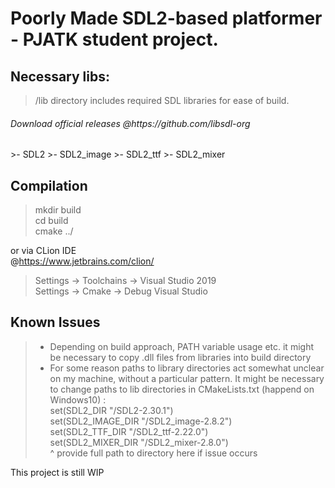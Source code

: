 <h1>Poorly Made SDL2-based platformer - PJATK student project.</h1>

Necessary libs:
---
>/lib directory includes required SDL libraries for ease of build.
<h6>Download official releases @https://github.com/libsdl-org</h6>
>- SDL2
>- SDL2_image
>- SDL2_ttf
>- SDL2_mixer

Compilation
---
>mkdir build <br>
>cd build <br>
>cmake ../

or via CLion IDE</br>
@https://www.jetbrains.com/clion/
>Settings -> Toolchains -> Visual Studio 2019
></br>Settings -> Cmake -> Debug Visual Studio

Known Issues
---
>- Depending on build approach, PATH variable  usage etc. it might be necessary to copy .dll files from libraries into build directory
>- For some reason paths to library directories act somewhat unclear on my machine, without a particular pattern. It might be necessary to change paths to lib directories in  CMakeLists.txt (happend on Windows10)
>:</br>set(SDL2_DIR "/SDL2-2.30.1")</br>
   set(SDL2_IMAGE_DIR "/SDL2_image-2.8.2")</br>
   set(SDL2_TTF_DIR "/SDL2_ttf-2.22.0")</br>
   set(SDL2_MIXER_DIR "/SDL2_mixer-2.8.0")</br>
>^ provide full path to directory here if issue occurs


This project is still WIP
